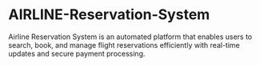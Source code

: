 # AIRLINE-Reservation-System
Airline Reservation System is an automated platform that enables users to search, book, and manage flight reservations efficiently with real-time updates and secure payment processing.
